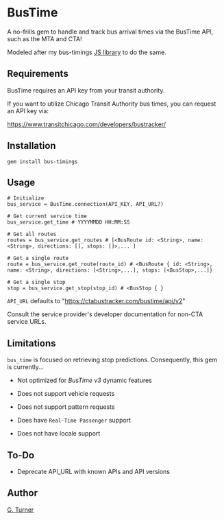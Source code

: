 # BusTime

A no-frills gem to handle and track bus arrival times via the BusTime API, such as the MTA and CTA!

Modeled after my bus-timings [JS library](https://github.com/glenn_turner/bus-timings) to do the same.

## Requirements

BusTime requires an API key from your transit authority.

If you want to utilize Chicago Transit Authority bus times, you can request an API key via:

https://www.transitchicago.com/developers/bustracker/


## Installation

`gem install bus-timings`

## Usage

```
# Initialize
bus_service = BusTime.connection(API_KEY, API_URL?)

# Get current service time
bus_service.get_time # YYYYMMDD HH:MM:SS

# Get all routes
routes = bus_service.get_routes # [<BusRoute id: <String>, name: <String>, directions: [], stops: []>,... ]

# Get a single route
route = bus_service.get_route(route_id) # <BusRoute { id: <String>, name: <String>, directions: [<String>,...], stops: [<BusStop>,...]}

# Get a single stop
stop = bus_service.get_stop(stop_id) # <BusStop { }
```

`API_URL` defaults to "https://ctabustracker.com/bustime/api/v2"

Consult the service provider's developer documentation for non-CTA service URLs.

## Limitations

`bus_time` is focused on retrieving stop predictions. Consequently, this gem is currently...

- Not optimized for _BusTime v3_ dynamic features

- Does not support vehicle requests

- Does not support pattern requests

- Does have `Real-Time Passenger` support

- Does not have locale support

## To-Do

- Deprecate API_URL with known APIs and API versions

## Author

[G. Turner](mailto:contact@iamgturner.com)
